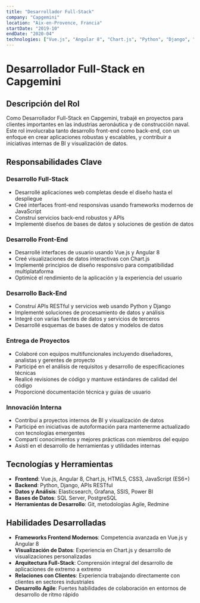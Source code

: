 ```yaml
---
title: "Desarrollador Full-Stack"
company: "Capgemini"
location: "Aix-en-Provence, Francia"
startDate: "2019-10"
endDate: "2020-04"
technologies: ["Vue.js", "Angular 8", "Chart.js", "Python", "Django", "Elastic", "Grafana", "SSIS", "Power BI"]
---
```


# Desarrollador Full-Stack en Capgemini

## Descripción del Rol

Como Desarrollador Full-Stack en Capgemini, trabajé en proyectos para clientes importantes en las industrias aeronáutica y de construcción naval. Este rol involucraba tanto desarrollo front-end como back-end, con un enfoque en crear aplicaciones robustas y escalables, y contribuir a iniciativas internas de BI y visualización de datos.

## Responsabilidades Clave

### Desarrollo Full-Stack
- Desarrollé aplicaciones web completas desde el diseño hasta el despliegue
- Creé interfaces front-end responsivas usando frameworks modernos de JavaScript
- Construí servicios back-end robustos y APIs
- Implementé diseños de bases de datos y soluciones de gestión de datos

### Desarrollo Front-End
- Desarrollé interfaces de usuario usando Vue.js y Angular 8
- Creé visualizaciones de datos interactivas con Chart.js
- Implementé principios de diseño responsivo para compatibilidad multiplataforma
- Optimicé el rendimiento de la aplicación y la experiencia del usuario

### Desarrollo Back-End
- Construí APIs RESTful y servicios web usando Python y Django
- Implementé soluciones de procesamiento de datos y análisis
- Integré con varias fuentes de datos y servicios de terceros
- Desarrollé esquemas de bases de datos y modelos de datos

### Entrega de Proyectos
- Colaboré con equipos multifuncionales incluyendo diseñadores, analistas y gerentes de proyecto
- Participé en el análisis de requisitos y desarrollo de especificaciones técnicas
- Realicé revisiones de código y mantuve estándares de calidad del código
- Proporcioné documentación técnica y guías de usuario

### Innovación Interna
- Contribuí a proyectos internos de BI y visualización de datos
- Participé en iniciativas de autoformación para mantenerme actualizado con tecnologías emergentes
- Compartí conocimientos y mejores prácticas con miembros del equipo
- Asistí en el desarrollo de herramientas y utilidades internas

## Tecnologías y Herramientas

- **Frontend**: Vue.js, Angular 8, Chart.js, HTML5, CSS3, JavaScript (ES6+)
- **Backend**: Python, Django, APIs RESTful
- **Datos y Análisis**: Elasticsearch, Grafana, SSIS, Power BI
- **Bases de Datos**: SQL Server, PostgreSQL
- **Herramientas de Desarrollo**: Git, metodologías Agile, Redmine

## Habilidades Desarrolladas

- **Frameworks Frontend Modernos**: Competencia avanzada en Vue.js y Angular 8
- **Visualización de Datos**: Experiencia en Chart.js y desarrollo de visualizaciones personalizadas
- **Arquitectura Full-Stack**: Comprensión integral del desarrollo de aplicaciones de extremo a extremo
- **Relaciones con Clientes**: Experiencia trabajando directamente con clientes en sectores industriales
- **Desarrollo Agile**: Fuertes habilidades de colaboración en entornos de desarrollo de ritmo rápido
